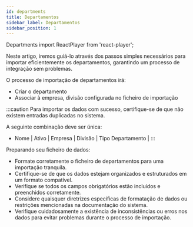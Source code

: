 ```yaml
---
id: departments
title: Departamentos
sidebar_label: Departamentos
sidebar_position: 1
---
```


Departments
import ReactPlayer from 'react-player';

Neste artigo, iremos guiá-lo através dos passos simples necessários para importar eficientemente os departamentos, garantindo um processo de integração sem problemas.

O processo de importação de departamentos irá:

- Criar o departamento
- Associar à empresa, divisão configurada no ficheiro de importação
  
<ReactPlayer controls muted url='/video/Import_Department.mov' />

:::caution
Para importar os dados com sucesso, certifique-se de que não existem entradas duplicadas no sistema.

A seguinte combinação deve ser única:

- Nome | Ativo | Empresa | Divisão | Tipo Departamento |
  :::

Preparando seu ficheiro de dados:

- Formate corretamente o ficheiro de departamentos para uma importação tranquila.
- Certifique-se de que os dados estejam organizados e estruturados em um formato compatível.
- Verifique se todos os campos obrigatórios estão incluídos e preenchidos corretamente.
- Considere quaisquer diretrizes específicas de formatação de dados ou restrições mencionadas na documentação do sistema.
- Verifique cuidadosamente a existência de inconsistências ou erros nos dados para evitar problemas durante o processo de importação.

